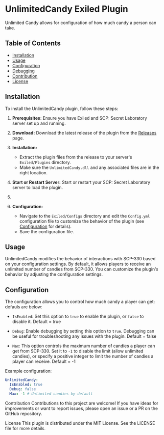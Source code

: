 # UnlimitedCandy Exiled Plugin

Unlimited Candy allows for configuration of how much candy a person can take.

## Table of Contents
- [Installation](#installation)
- [Usage](#usage)
- [Configuration](#configuration)
- [Debugging](#debugging)
- [Contribution](#contribution)
- [License](#license)

## Installation

To install the UnlimitedCandy plugin, follow these steps:

1. **Prerequisites:** Ensure you have Exiled and SCP: Secret Laboratory server set up and running.

2. **Download:** Download the latest release of the plugin from the [Releases](https://github.com/YourGitHubUsername/UnlimitedCandy](https://github.com/Dashtiss/UnlimitedCandy)/releases) page.

3. **Installation:**
   - Extract the plugin files from the release to your server's `Exiled/Plugins` directory.
   - Make sure the `UnlimitedCandy.dll` and any associated files are in the right location.

4. **Start or Restart Server:** Start or restart your SCP: Secret Laboratory server to load the plugin.
5. 
6. **Configuration:**
   - Navigate to the `Exiled/Configs` directory and edit the `Config.yml` configuration file to customize the behavior of the plugin (see [Configuration](#configuration) for details).
   - Save the configuration file.

## Usage

UnlimitedCandy modifies the behavior of interactions with SCP-330 based on your configuration settings. By default, it allows players to receive an unlimited number of candies from SCP-330. You can customize the plugin's behavior by adjusting the configuration settings.

## Configuration

The configuration  allows you to control how much candy a player can get: defauls are below:

- `IsEnabled`: Set this option to `true` to enable the plugin, or `false` to disable it. Default = true

- `Debug`: Enable debugging by setting this option to `true`. Debugging can be useful for troubleshooting any issues with the plugin. Default = false

- `Max`: This option controls the maximum number of candies a player can get from SCP-330. Set it to `-1` to disable the limit (allow unlimited candies), or specify a positive integer to limit the number of candies a player can receive. Default = -1

Example configuration:
```yaml
UnlimitedCandy:
  IsEnabled: true
  Debug: false
  Max: -1 # Unlimited candies by default
```
Contribution
Contributions to this project are welcome! If you have ideas for improvements or want to report issues, please open an issue or a PR on the GitHub repository.

License
This plugin is distributed under the MIT License. See the LICENSE file for more details.
